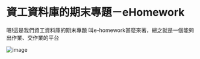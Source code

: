 #  資工資料庫的期末專題－eHomework

嗯!這是我們資工資料庫的期末專題 叫e-homework甚麼來著，總之就是一個能夠出作業、交作業的平台

![image](https://imgur.com/QRMdioU)